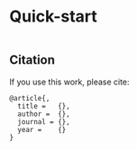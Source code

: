 # Quick-start


```python

```


## Citation

If you use this work, please cite:

```text
@article{,
  title =   {},
  author =  {},
  journal = {},
  year =    {}
}
```

